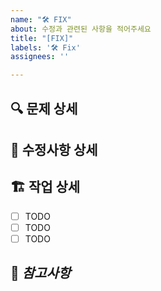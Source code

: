 ```yaml
---
name: "🛠️ FIX"
about: 수정과 관련된 사항을 적어주세요
title: "[FIX]"
labels: '🛠️ Fix'
assignees: ''

---
```


## 🔍 문제 상세
<!-- (가능하면) Given-When-Then 형식으로 서술해주세요 -->


## 📝 수정사항 상세


## 🏗️ 작업 상세
 - [ ] TODO
 - [ ] TODO
 - [ ] TODO

## 👀 ***참고사항***
